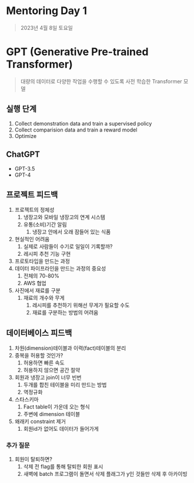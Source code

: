 # Mentoring Day 1

> 2023년 4월 8일 토요일

# GPT (Generative Pre-trained Transformer)

> 대량의 데이터로 다양한 작업을 수행할 수 있도록 사전 학습한 Transformer 모델

## 실행 단계
1. Collect demonstration data and train a supervised policy
2. Collect comparision data and train a reward model
3. Optimize 

## ChatGPT
- GPT-3.5
- GPT-4

## 프로젝트 피드백

1. 프로젝트의 정체성
   1. 냉장고와 모바일 냉장고의 연계 시스템
   2. 유통(소비)기간 알림
      1. 냉장고 안에서 오래 잠들어 있는 식품
2. 현실적인 어려움
   1. 실제로 사람들이 수기로 일일이 기록할까?
   2. 레시피 추천 기능 구현
3. 프로토타입을 만드는 과정
4. 데이터 파이프라인을 만드는 과정의 중요성
   1. 전체의 70-80%
   2. AWS 협업
5. 사진에서 재료를 구분
   1. 재료의 개수와 무게
      1. 레시피를 추천하기 위해선 무게가 필요할 수도
      2. 재료를 구분하는 방법의 어려움

## 데이터베이스 피드백
1. 차원(dimension)테이블과 이력(fact)테이블의 분리
2. 중복을 허용할 것인가?
   1. 허용하면 빠른 속도
   2. 허용하지 않으면 공간 절약
3. 회원과 냉장고 join이 너무 빈번
   1. 두개를 합친 테이블을 미리 만드는 방법
   2. 역정규화
4. 스타스키마
   1. Fact table이 가운데 오는 형식
   2. 주변에 dimension 테이블
5. 왜래키 constraint 제거
   1. 회원id가 없어도 데이터가 들어가게

### 추가 질문
1. 회원이 탈퇴하면?
   1. 삭제 전 flag를 통해 탈퇴한 회원 표시
   2. 새벽에 batch 프로그램이 돌면서 삭제 플래그가 y인 것들만 삭제 후 아카이빙